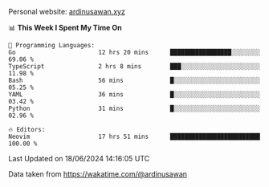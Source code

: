Personal website: [ardinusawan.xyz](https://ardinusawan.xyz)

<!--START_SECTION:waka-->
📊 **This Week I Spent My Time On** 

```text
💬 Programming Languages: 
Go                       12 hrs 20 mins      █████████████████░░░░░░░░   69.06 % 
TypeScript               2 hrs 8 mins        ███░░░░░░░░░░░░░░░░░░░░░░   11.98 % 
Bash                     56 mins             █░░░░░░░░░░░░░░░░░░░░░░░░   05.25 % 
YAML                     36 mins             █░░░░░░░░░░░░░░░░░░░░░░░░   03.42 % 
Python                   31 mins             █░░░░░░░░░░░░░░░░░░░░░░░░   02.96 % 

🔥 Editors: 
Neovim                   17 hrs 51 mins      █████████████████████████   100.00 % 
```


 Last Updated on 18/06/2024 14:16:05 UTC
<!--END_SECTION:waka-->
Data taken from https://wakatime.com/@ardinusawan
